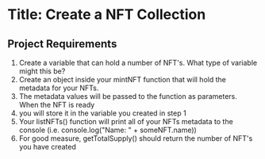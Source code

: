 # Title: Create a NFT Collection

## Project Requirements

1. Create a variable that can hold a number of NFT's. What type of variable might this be?
2. Create an object inside your mintNFT function that will hold the metadata for your NFTs.
3. The metadata values will be passed to the function as parameters. When the NFT is ready
4. you will store it in the variable you created in step 1
5. Your listNFTs() function will print all of your NFTs metadata to the console (i.e. console.log("Name: " + someNFT.name))
6. For good measure, getTotalSupply() should return the number of NFT's you have created
